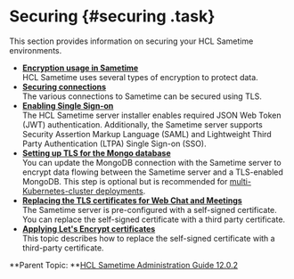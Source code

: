 # Securing {#securing .task}

This section provides information on securing your HCL Sametime environments.

-   **[Encryption usage in Sametime](overview_encryption.md)**  
HCL Sametime uses several types of encryption to protect data.
-   **[Securing connections](securing_connections.md)**  
The various connections to Sametime can be secured using TLS.
-   **[Enabling Single Sign-on](enabling_sso.md)**  
The HCL Sametime server installer enables required JSON Web Token \(JWT\) authentication. Additionally, the Sametime server supports Security Assertion Markup Language \(SAML\) and Lightweight Third Party Authentication \(LTPA\) Single Sign-on \(SSO\).
-   **[Setting up TLS for the Mongo database](security_mongodb_tls.md)**  
You can update the MongoDB connection with the Sametime server to encrypt data flowing between the Sametime server and a TLS-enabled MongoDB. This step is optional but is recommended for [multi-Kubernetes-cluster deployments](https://www.mongodb.com/docs/kubernetes-operator/stable/multi-cluster-overview/#multi-cluster-overview-ref).
-   **[Replacing the TLS certificates for Web Chat and Meetings](tls_change_certificate.md)**  
The Sametime server is pre-configured with a self-signed certificate. You can replace the self-signed certificate with a third party certificate.
-   **[Applying Let's Encrypt certificates](using_meeting_servers.md)**  
This topic describes how to replace the self-signed certificate with a third-party certificate.

**Parent Topic: **[HCL Sametime Administration Guide 12.0.2](administrator_doc.md)

